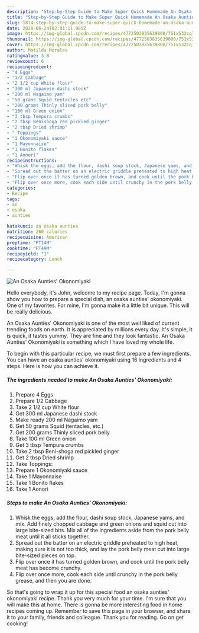 ```yaml
---
description: "Step-by-Step Guide to Make Super Quick Homemade An Osaka Aunties&amp;#39; Okonomiyaki"
title: "Step-by-Step Guide to Make Super Quick Homemade An Osaka Aunties&amp;#39; Okonomiyaki"
slug: 1874-step-by-step-guide-to-make-super-quick-homemade-an-osaka-aunties-and-39-okonomiyaki
date: 2020-06-24T02:01:11.985Z
image: https://img-global.cpcdn.com/recipes/4772503835639808/751x532cq70/an-osaka-aunties-okonomiyaki-recipe-main-photo.jpg
thumbnail: https://img-global.cpcdn.com/recipes/4772503835639808/751x532cq70/an-osaka-aunties-okonomiyaki-recipe-main-photo.jpg
cover: https://img-global.cpcdn.com/recipes/4772503835639808/751x532cq70/an-osaka-aunties-okonomiyaki-recipe-main-photo.jpg
author: Matilda Morales
ratingvalue: 3.8
reviewcount: 6
recipeingredient:
- "4 Eggs"
- "1/2 Cabbage"
- "2 1/2 cup White flour"
- "300 ml Japanese dashi stock"
- "200 ml Nagaimo yam"
- "50 grams Squid tentacles etc"
- "200 grams Thinly sliced pork belly"
- "100 ml Green onion"
- "3 tbsp Tempura crumbs"
- "2 tbsp Benishoga red pickled ginger"
- "2 tbsp Dried shrimp"
- " Toppings"
- "1 Okonomiyaki sauce"
- "1 Mayonnaise"
- "1 Bonito flakes"
- "1 Aonori"
recipeinstructions:
- "Whisk the eggs, add the flour, dashi soup stock, Japanese yams, and mix. Add finely chopped cabbage and green onions and squid cut into large bite-sized bits. Mix all of the ingredients aside from the pork belly meat until it all sticks together."
- "Spread out the batter on an electric griddle preheated to high heat, making sure it is not too thick, and lay the pork belly meat cut into large bite-sized pieces on top."
- "Flip over once it has turned golden brown, and cook until the pork belly meat has become crunchy."
- "Flip over once more, cook each side until crunchy in the pork belly grease, and then you are done."
categories:
- Recipe
tags:
- an
- osaka
- aunties

katakunci: an osaka aunties 
nutrition: 260 calories
recipecuisine: American
preptime: "PT14M"
cooktime: "PT49M"
recipeyield: "1"
recipecategory: Lunch

---
```



![An Osaka Aunties&#39; Okonomiyaki](https://img-global.cpcdn.com/recipes/4772503835639808/751x532cq70/an-osaka-aunties-okonomiyaki-recipe-main-photo.jpg)

Hello everybody, it's John, welcome to my recipe page. Today, I'm gonna show you how to prepare a special dish, an osaka aunties&#39; okonomiyaki. One of my favorites. For mine, I'm gonna make it a little bit unique. This will be really delicious.

An Osaka Aunties&#39; Okonomiyaki is one of the most well liked of current trending foods on earth. It is appreciated by millions every day. It's simple, it is quick, it tastes yummy. They are fine and they look fantastic. An Osaka Aunties&#39; Okonomiyaki is something which I have loved my whole life.




To begin with this particular recipe, we must first prepare a few ingredients. You can have an osaka aunties&#39; okonomiyaki using 16 ingredients and 4 steps. Here is how you can achieve it.

<!--inarticleads1-->

##### The ingredients needed to make An Osaka Aunties&#39; Okonomiyaki:

1. Prepare 4 Eggs
1. Prepare 1/2 Cabbage
1. Take 2 1/2 cup White flour
1. Get 300 ml Japanese dashi stock
1. Make ready 200 ml Nagaimo yam
1. Get 50 grams Squid (tentacles, etc.)
1. Get 200 grams Thinly sliced pork belly
1. Take 100 ml Green onion
1. Get 3 tbsp Tempura crumbs
1. Take 2 tbsp Beni-shoga red pickled ginger
1. Get 2 tbsp Dried shrimp
1. Take  Toppings:
1. Prepare 1 Okonomiyaki sauce
1. Take 1 Mayonnaise
1. Take 1 Bonito flakes
1. Take 1 Aonori




<!--inarticleads2-->

##### Steps to make An Osaka Aunties&#39; Okonomiyaki:

1. Whisk the eggs, add the flour, dashi soup stock, Japanese yams, and mix. Add finely chopped cabbage and green onions and squid cut into large bite-sized bits. Mix all of the ingredients aside from the pork belly meat until it all sticks together.
1. Spread out the batter on an electric griddle preheated to high heat, making sure it is not too thick, and lay the pork belly meat cut into large bite-sized pieces on top.
1. Flip over once it has turned golden brown, and cook until the pork belly meat has become crunchy.
1. Flip over once more, cook each side until crunchy in the pork belly grease, and then you are done.




So that's going to wrap it up for this special food an osaka aunties&#39; okonomiyaki recipe. Thank you very much for your time. I'm sure that you will make this at home. There is gonna be more interesting food in home recipes coming up. Remember to save this page in your browser, and share it to your family, friends and colleague. Thank you for reading. Go on get cooking!
